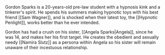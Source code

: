 Gordon Sparks is a 20-years-old pre-law student with a hypnosis kink and a tinkerer's spirit. He spends his summers making hypnotic toys with his best friend [[Sam Wagner]], and is shocked when their latest toy, the [[Hypnotic Penlight]], works better than he ever intended.

Gordon has had a crush on his sister, [[Angela Sparks|Angela]], since he was 14, and makes her his first target. He creates the obedient and sexually needy [[Namira Slutz]] as a persona within Angela so his sister will remain unaware of their incestuous relationship.
